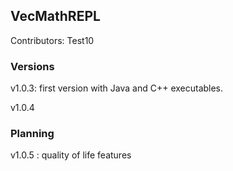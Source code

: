 ## VecMathREPL

Contributors:
Test10
### Versions
v1.0.3: first version with Java and C++ executables.

v1.0.4

### Planning

v1.0.5 : quality of life features
